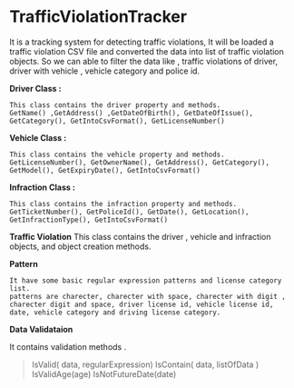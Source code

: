 # TrafficViolationTracker
It is a tracking system for detecting traffic violations, It will be loaded a traffic violation  CSV file and  converted the data into list of traffic violation objects.  So we can able to filter the data  like , traffic violations of  driver, driver with vehicle , vehicle category and police id.
 
**Driver Class :**

    This class contains the driver property and methods.
    GetName() ,GetAddress() ,GetDateOfBirth(), GetDateOfIssue(), GetCategory(), GetIntoCsvFormat(), GetLicenseNumber()
    
**Vehicle Class :**

    This class contains the vehicle property and methods.
    GetLicenseNumber(), GetOwnerName(), GetAddress(), GetCategory(), GetModel(), GetExpiryDate(), GetIntoCsvFormat()
    
**Infraction Class :**

    This class contains the infraction property and methods.
    GetTicketNumber(), GetPoliceId(), GetDate(), GetLocation(), GetInfractionType(), GetIntoCsvFormat()
    
**Traffic Violation**
   This class contains the driver , vehicle and infraction objects, and object creation methods.
   
**Pattern**

    It have some basic regular expression patterns and license category list.
    patterns are charecter, charecter with space, charecter with digit , charecter digit and space, driver license id, vehicle license id, date, vehicle category and driving license category.

**Data Validataion**

   It contains validation methods .
   > IsValid( data, regularExpression) 
   > IsContain( data, listOfData )
   > IsValidAge(age)
   > IsNotFutureDate(date)
